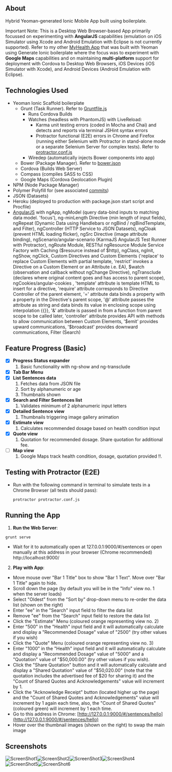 About
-------

Hybrid Yeoman-generated Ionic Mobile App built using boilerplate.

Important Note: This is a Desktop Web Browser-based App primarily focussed on experimenting with **AngularJS** capabilities (emulation on iOS Simulator using Xcode and Android Emulation with Eclipse is not currently supported). 
Refer to my other [MyHealth App](https://github.com/ltfschoen/myhealth) that was built with Yeoman using Generate Ionic boilerplate where the focus was to experiment with **Google Maps** capabilities and on maintaining **multi-platform** support for deployment with Cordova to Desktop Web Browsers, iOS Devices (iOS Simulator with Xcode), and Android Devices (Android Emulation with Eclipse).

Technologies Used
-------

* Yeoman Ionic Scaffold boilerplate
  - Grunt (Task Runner). Refer to [Gruntfile.js](Gruntfile.js)
    - Runs Cordova Builds
    - Watches (headless with PhantomJS) with LiveReload:
      - Karma unit testing errors (coded in Mocha and Chai) and detects and reports via terminal JSHint syntax errors
      - Protractor functional (E2E) errors in Chrome and Firefox (running either Selenium with Protractor in stand-alone mode or a separate Selenium Server for complex tests). Refer to [protractor.conf.js](protractor.conf.js)
    - Wiredep (automatically injects Bower components into app)
  - Bower (Package Manager). Refer to [bower.json](bower.json)
  - Cordova (Builds Web Server)
  - Compass (compiles SASS to CSS)
  - Google Maps (Cordova Geolocation Plugin)
* NPM (Node Package Manager)
* Polymer Polyfill for (see associated [commits](https://github.com/ltfschoen/yeoman_ionic/commit/270bb2e79261622688ff009ade9fb5611865bf0e))
* JSON (Datasets)
* Heroku (deployed to production with package.json start script and Procfile)
* [AngularJS]() with ngApp, ngModel (query data-bind inputs to matching data model. 'focus'), ng-minLength Directive (min length of input fields), ngRepeat (Dynamic Data using Handlebars or ngBind / ngBindTemplate, and Filter), ngController (HTTP Service to JSON Datasets), ngCloak (prevent HTML loading flicker), ngSrc Directive (image attribute binding), ngScenario/angular-scenario (KarmaJS AngularJS Test Runner with Protractor), ngRoute Module, RESTful ngResource Module Service Factory with Caching ($resource instead of $http), ngClass, ngInit, ngShow, ngClick, Custom Directives and Custom Elements ('replace' to replace Custom Elements with partial template, 'restrict' invokes a Directive on a Custom Element or an Attribute i.e. EA), $watch (observation and callback without ngChange Directive), ngTransclude (declares where original content goes and has access to parent scope), ngCookies/angular-cookies , 'template' attribute is template HTML to insert for a directive, 'require' attribute corresponds to Directive Controller of the parent element, '=' attribute data binds a property with a property in the Directive's parent scope, '@' attribute passes the attribute as string and data binds its value in enclosing scope using interpolation {{}}, '&' attribute is passed in from a function from parent scope to be called later, 'controller' attribute provides API with methods to allow communication between Custom Elements, '$emit' provides upward communications, '$broadcast' provides downward communications, Filter (Search)


Feature Progress (Basic)
-------
    
- [x] **Progress Status expander**
  1. Basic functionality with ng-show and ng-transclude
- [x] **Tab Bar Menu**
- [x] **List Sentences data**
  1. Fetches data from JSON file
  2. Sort by alphanumeric or age
  2. Thumbnails shown
- [x] **Search and Filter Sentences list**
  1. Validates minimum of 2 alphanumeric input letters
- [x] **Detailed Sentence view**
  1. Thumbnails triggering image gallery animation
- [x] **Estimate view**
  1. Calculates recommended dosage based on health condition input
- [x] **Quote view**
  1. Quotation for recommended dosage. Share quotation for additional fee.
- [ ] **Map view**
  1. Google Maps track health condition, dosage, quotation provided  :bangbang:.


Testing with Protractor (E2E)
-------

* Run with the following command in terminal to simulate tests in a Chrome Browser (all tests should pass):
  ```
  protractor protractor.conf.js
  ```

Running the App
-------

1. **Run the Web Server**: 
  ```
  grunt serve
  ```
  * Wait for it to automatically open at 127.0.0.1:9000/#/sentences or open manually at this address in your browser (Chrome recommended) http://localhost:9000/

2. **Play with App**:
  * Move mouse over "Bar 1 Title" box to show "Bar 1 Text". Move over "Bar 1 Title" again to hide.
  * Scroll down the page (by default you will be in the "Info" view no. 1 when the server loads)
  * Select "Oldest" from the "Sort by" drop-down menu to re-order the data list (shown on the right)
  * Enter "ee" in the "Search" input field to filter the data list
  * Remove "ee" from the "Search" input field to restore the data list
  * Click the "Estimate" Menu (coloured orange representing view no. 2)
  * Enter "500" in the "Health" input field and it will automatically calculate and display a "Recommended Dosage" value of "2500" (try other values if you wish)
  * Click the "Quote" Menu (coloured orange representing view no. 3)
  * Enter "1000" in the "Health" input field and it will automatically calculate and display a "Recommended Dosage" value of "5000" and a "Quotation" value of "$50,000.00" (try other values if you wish).
  * Click the "Share Quotation" button and it will automatically calculate and display a "Shared Quotation" value of "$50,020.00" (note that the quotation includes the advertised fee of $20 for sharing it) and the "Count of Shared Quotes and Acknowledgements" value will increment by 1.
  * Click the "Acknowledge Receipt" button (located higher up the page) and the "Count of Shared Quotes and Acknowledgements" value will increment by 1 again each time, also, the "Count of Shared Quotes" (coloured green) will increment by 1 each time.
  * Go to this address in Chrome: [http://127.0.0.1:9000/#/sentences/hello](http://127.0.0.1:9000/#/sentences/hello)
  * Hover over the thumbnail images (shown on the right) to swap the main image

Screenshots
-------
![ScreenShot1](Screenshots/screenshot1.png)![ScreenShot2](Screenshots/screenshot2.png)![ScreenShot3](Screenshots/screenshot3.png)![ScreenShot4](Screenshots/screenshot4.png)![ScreenShot5](Screenshots/screenshot5.png)![ScreenShot6](Screenshots/screenshot6.png)
